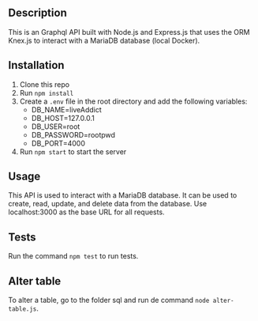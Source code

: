 ## Description

This is an Graphql API built with Node.js and Express.js that uses the ORM Knex.js to interact with a MariaDB database (local Docker).

## Installation

1. Clone this repo
2. Run `npm install`
3. Create a `.env` file in the root directory and add the following variables:
    - DB_NAME=liveAddict
    - DB_HOST=127.0.0.1
    - DB_USER=root
    - DB_PASSWORD=rootpwd
    - DB_PORT=4000
4. Run `npm start` to start the server

## Usage

This API is used to interact with a MariaDB database. It can be used to create, read, update, and delete data from the database.
Use localhost:3000 as the base URL for all requests.

## Tests

Run the command `npm test` to run tests.

## Alter table

To alter a table, go to the folder sql and run de command `node alter-table.js`.


